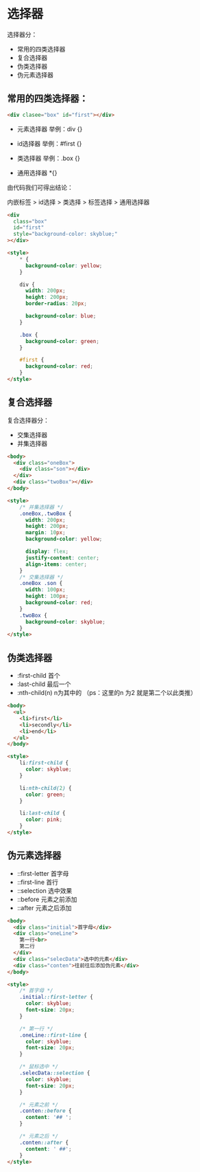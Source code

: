 # 选择器

选择器分：

- 常用的四类选择器
- 复合选择器
- 伪类选择器
- 伪元素选择器

## 常用的四类选择器：

```html
<div clasee="box" id="first"></div>
```

- 元素选择器   举例：div {}

- id选择器  举例：#first {}

- 类选择器 举例：.box {}

- 通用选择器 *{}

由代码我们可得出结论：

内嵌标签 > id选择 > 类选择 > 标签选择 > 通用选择器

```HTML
<div 
  class="box" 
  id="first"
  style="background-color: skyblue;"
></div>

<style>
    * {
      background-color: yellow;
    }

    div {
      width: 200px;
      height: 200px;
      border-radius: 20px; 

      background-color: blue;
    }

    .box {
      background-color: green;
    }

    #first {
      background-color: red;
    }
</style>
```



## 复合选择器

复合选择器分：

- 交集选择器
- 并集选择器

```html
<body>
  <div class="oneBox">
    <div class="son"></div>
  </div>
  <div class="twoBox"></div>
</body>

<style>
    /* 并集选择器 */
    .oneBox,.twoBox {
      width: 200px;
      height: 200px;
      margin: 10px;
      background-color: yellow;

      display: flex;
      justify-content: center;
      align-items: center;
    }
    /* 交集选择器 */
    .oneBox .son {
      width: 100px;
      height: 100px;
      background-color: red;
    }
    .twoBox {
      background-color: skyblue;
    }
</style>
```



## 伪类选择器

- :first-child 首个
- :last-child 最后一个
- :nth-child(n)  n为其中的  （ps：这里的n 为2 就是第二个以此类推）

```html
<body>
  <ul>
    <li>first</li>
    <li>secondly</li>
    <li>end</li>
  </ul>
</body>

<style>
    li:first-child {
      color: skyblue;
    }

    li:nth-child(2) {
      color: green;
    }

    li:last-child {
      color: pink;
    }
</style>
```



## 伪元素选择器

- ::first-letter  首字母
- ::first-line  首行
- ::selection 选中效果
- ::before 元素之前添加
- ::after 元素之后添加

```html
<body>
  <div class="initial">首字母</div>
  <div class="oneLine">
    第一行<br>
    第二行
  </div>
  <div class="selecData">选中的元素</div>
  <div class="conten">往前往后添加伪元素</div>
</body>

<style>
    /* 首字母 */
    .initial::first-letter {
      color: skyblue;
      font-size: 20px;
    }

    /* 第一行 */
    .oneLine::first-line {
      color: skyblue;
      font-size: 20px;
    }

    /* 鼠标选中 */
    .selecData::selection {
      color: skyblue;
      font-size: 20px;
    }

    /* 元素之前 */
    .conten::before {
      content: '## ';
    }

    /* 元素之后 */
    .conten::after {
      content: ' ##';
    }
</style>
```

